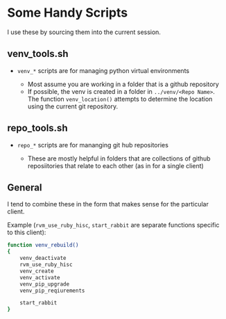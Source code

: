 # Some Handy Scripts

I use these by sourcing them into the current session.

## venv_tools.sh

* `venv_*` scripts are for managing python virtual environments

  * Most assume you are working in a folder that is a github repository
  * If possible, the venv is created in a folder in `../venv/<Repo Name>`. The function `venv_location()` attempts to determine the location using the current git repository.


## repo_tools.sh

* `repo_*` scripts are for mananging git hub repositories

  * These are mostly helpful in folders that are collections of github reposiitories that relate to each other (as in for a single client)


## General

I tend to combine these in the form that makes sense for the particular client.

Example (`rvm_use_ruby_hisc`, `start_rabbit` are separate functions specific to this client):

```bash
function venv_rebuild()
{
    venv_deactivate
    rvm_use_ruby_hisc
    venv_create
    venv_activate
    venv_pip_upgrade
    venv_pip_reqiurements

    start_rabbit
}
```
